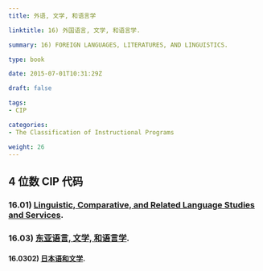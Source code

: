 ```yaml
---
title: 外语, 文学, 和语言学

linktitle: 16) 外国语言, 文学, 和语言学.

summary: 16) FOREIGN LANGUAGES, LITERATURES, AND LINGUISTICS.

type: book

date: 2015-07-01T10:31:29Z

draft: false

tags:
- CIP

categories:
- The Classification of Instructional Programs

weight: 26
---
```


## 4 位数 CIP 代码

### 16.01) [Linguistic, Comparative, and Related Language Studies and Services](https://nces.ed.gov/ipeds/cipcode/cipdetail.aspx?y=56&cip=16.01).

### 16.03) [东亚语言, 文学, 和语言学](https://nces.ed.gov/ipeds/cipcode/cipdetail.aspx?y=56&cip=16.03).

#### 16.0302) [日本语和文学](https://nces.ed.gov/ipeds/cipcode/cipdetail.aspx?y=56&cip=16.0302).



<!-- ## 进一步了解 -->